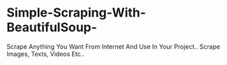 # Simple-Scraping-With-BeautifulSoup-
Scrape Anything You Want From Internet And Use In Your Project.. Scrape Images, Texts, Videos Etc..
